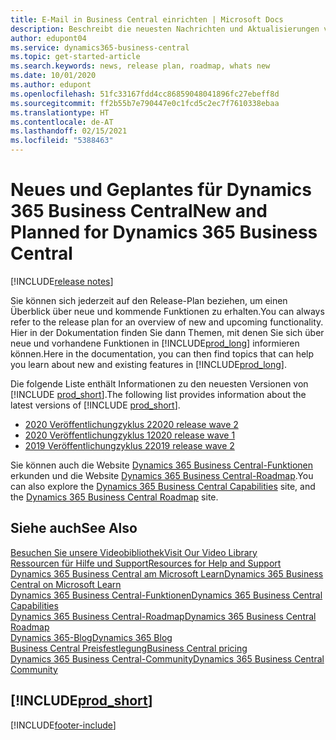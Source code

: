 ```yaml
---
title: E-Mail in Business Central einrichten | Microsoft Docs
description: Beschreibt die neuesten Nachrichten und Aktualisierungen von Business Central.
author: edupont04
ms.service: dynamics365-business-central
ms.topic: get-started-article
ms.search.keywords: news, release plan, roadmap, whats new
ms.date: 10/01/2020
ms.author: edupont
ms.openlocfilehash: 51fc33167fdd4cc86859048041896fc27ebeff8d
ms.sourcegitcommit: ff2b55b7e790447e0c1fcd5c2ec7f7610338ebaa
ms.translationtype: HT
ms.contentlocale: de-AT
ms.lasthandoff: 02/15/2021
ms.locfileid: "5388463"
---
```

# <a name="new-and-planned-for-dynamics-365-business-central"></a><span data-ttu-id="d5d72-103">Neues und Geplantes für Dynamics 365 Business Central</span><span class="sxs-lookup"><span data-stu-id="d5d72-103">New and Planned for Dynamics 365 Business Central</span></span>

[!INCLUDE[release notes](includes/release-notes.md)]

<span data-ttu-id="d5d72-104">Sie können sich jederzeit auf den Release-Plan beziehen, um einen Überblick über neue und kommende Funktionen zu erhalten.</span><span class="sxs-lookup"><span data-stu-id="d5d72-104">You can always refer to the release plan for an overview of new and upcoming functionality.</span></span> <span data-ttu-id="d5d72-105">Hier in der Dokumentation finden Sie dann Themen, mit denen Sie sich über neue und vorhandene Funktionen in [!INCLUDE[prod_long](includes/prod_long.md)] informieren können.</span><span class="sxs-lookup"><span data-stu-id="d5d72-105">Here in the documentation, you can then find topics that can help you learn about new and existing features in [!INCLUDE[prod_long](includes/prod_long.md)].</span></span> 

<span data-ttu-id="d5d72-106">Die folgende Liste enthält Informationen zu den neuesten Versionen von [!INCLUDE [prod_short](includes/prod_short.md)].</span><span class="sxs-lookup"><span data-stu-id="d5d72-106">The following list provides information about the latest versions of [!INCLUDE [prod_short](includes/prod_short.md)].</span></span>  

* [<span data-ttu-id="d5d72-107">2020 Veröffentlichungzyklus 2</span><span class="sxs-lookup"><span data-stu-id="d5d72-107">2020 release wave 2</span></span>](/dynamics365-release-plan/2020wave2/smb/dynamics365-business-central/planned-features)  
* [<span data-ttu-id="d5d72-108">2020 Veröffentlichungzyklus 1</span><span class="sxs-lookup"><span data-stu-id="d5d72-108">2020 release wave 1</span></span>](/dynamics365-release-plan/2020wave1/dynamics365-business-central/planned-features)  
* [<span data-ttu-id="d5d72-109">2019 Veröffentlichungzyklus 2</span><span class="sxs-lookup"><span data-stu-id="d5d72-109">2019 release wave 2</span></span>](/dynamics365-release-plan/2019wave2/dynamics365-business-central/planned-features)  

<span data-ttu-id="d5d72-110">Sie können auch die Website [Dynamics 365 Business Central-Funktionen](https://dynamics.microsoft.com/business-central/capabilities/) erkunden und die Website [Dynamics 365 Business Central-Roadmap](https://dynamics.microsoft.com/roadmap/business-central/).</span><span class="sxs-lookup"><span data-stu-id="d5d72-110">You can also explore the [Dynamics 365 Business Central Capabilities](https://dynamics.microsoft.com/business-central/capabilities/) site, and the [Dynamics 365 Business Central Roadmap](https://dynamics.microsoft.com/roadmap/business-central/) site.</span></span>  

## <a name="see-also"></a><span data-ttu-id="d5d72-111">Siehe auch</span><span class="sxs-lookup"><span data-stu-id="d5d72-111">See Also</span></span>

[<span data-ttu-id="d5d72-112">Besuchen Sie unsere Videobibliothek</span><span class="sxs-lookup"><span data-stu-id="d5d72-112">Visit Our Video Library</span></span>](across-videos.md)  
[<span data-ttu-id="d5d72-113">Ressourcen für Hilfe und Support</span><span class="sxs-lookup"><span data-stu-id="d5d72-113">Resources for Help and Support</span></span>](product-help-and-support.md)  
[<span data-ttu-id="d5d72-114">Dynamics 365 Business Central am Microsoft Learn</span><span class="sxs-lookup"><span data-stu-id="d5d72-114">Dynamics 365 Business Central on Microsoft Learn</span></span>](/learn/dynamics365/business-central?WT.mc_id=dyn365bc_landingpage-docs)  
[<span data-ttu-id="d5d72-115">Dynamics 365 Business Central-Funktionen</span><span class="sxs-lookup"><span data-stu-id="d5d72-115">Dynamics 365 Business Central Capabilities</span></span>](https://dynamics.microsoft.com/business-central/capabilities/)  
[<span data-ttu-id="d5d72-116">Dynamics 365 Business Central-Roadmap</span><span class="sxs-lookup"><span data-stu-id="d5d72-116">Dynamics 365 Business Central Roadmap</span></span>](https://dynamics.microsoft.com/roadmap/business-central/)  
[<span data-ttu-id="d5d72-117">Dynamics 365-Blog</span><span class="sxs-lookup"><span data-stu-id="d5d72-117">Dynamics 365 Blog</span></span>](https://cloudblogs.microsoft.com/dynamics365/it/product/business-central/)  
[<span data-ttu-id="d5d72-118">Business Central Preisfestlegung</span><span class="sxs-lookup"><span data-stu-id="d5d72-118">Business Central pricing</span></span>](https://dynamics.microsoft.com/business-central/overview/#pricing)  
[<span data-ttu-id="d5d72-119">Dynamics 365 Business Central-Community</span><span class="sxs-lookup"><span data-stu-id="d5d72-119">Dynamics 365 Business Central Community</span></span>](https://community.dynamics.com/business/)

## [!INCLUDE[prod_short](includes/free_trial_md.md)]


[!INCLUDE[footer-include](includes/footer-banner.md)]